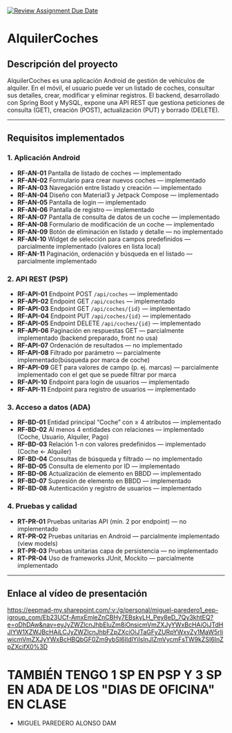 [![Review Assignment Due Date](https://classroom.github.com/assets/deadline-readme-button-22041afd0340ce965d47ae6ef1cefeee28c7c493a6346c4f15d667ab976d596c.svg)](https://classroom.github.com/a/O1oNnYGo)

# AlquilerCoches

## Descripción del proyecto  
AlquilerCoches es una aplicación Android de gestión de vehículos de alquiler. En el móvil, el usuario puede ver un listado de coches, consultar sus detalles, crear, modificar y eliminar registros. El backend, desarrollado con Spring Boot y MySQL, expone una API REST que gestiona peticiones de consulta (GET), creación (POST), actualización (PUT) y borrado (DELETE).

---

## Requisitos implementados  

### 1. Aplicación Android  
- **RF-AN-01** Pantalla de listado de coches — implementado  
- **RF-AN-02** Formulario para crear nuevos coches — implementado  
- **RF-AN-03** Navegación entre listado y creación — implementado  
- **RF-AN-04** Diseño con Material3 y Jetpack Compose — implementado  
- **RF-AN-05** Pantalla de login — implementado  
- **RF-AN-06** Pantalla de registro — implementado  
- **RF-AN-07** Pantalla de consulta de datos de un coche — implementado  
- **RF-AN-08** Formulario de modificación de un coche — implementado  
- **RF-AN-09** Botón de eliminación en listado y detalle — no implementado  
- **RF-AN-10** Widget de selección para campos predefinidos — parcialmente implementado (valores en lista local)  
- **RF-AN-11** Paginación, ordenación y búsqueda en el listado — parcialmente implementado

### 2. API REST (PSP)  
- **RF-API-01** Endpoint POST `/api/coches` — implementado  
- **RF-API-02** Endpoint GET `/api/coches` — implementado  
- **RF-API-03** Endpoint GET `/api/coches/{id}` — implementado  
- **RF-API-04** Endpoint PUT `/api/coches/{id}` — implementado  
- **RF-API-05** Endpoint DELETE `/api/coches/{id}` — implementado  
- **RF-API-06** Paginación en respuestas GET — parcialmente implementado (backend preparado, front no usa)  
- **RF-API-07** Ordenación de resultados — no implementado  
- **RF-API-08** Filtrado por parámetro — parcialmente implementado(búsqueda por marca de coche)  
- **RF-API-09** GET para valores de campo (p. ej. marcas) — parcialmente implementado con el get que se puede filtrar por marca  
- **RF-API-10** Endpoint para login de usuarios — implementado  
- **RF-API-11** Endpoint para registro de usuarios — implementado  

### 3. Acceso a datos (ADA)  
- **RF-BD-01** Entidad principal “Coche” con ≥ 4 atributos — implementado  
- **RF-BD-02** Al menos 4 entidades con relaciones — implementado (Coche, Usuario, Alquiler, Pago)  
- **RF-BD-03** Relación 1-n con valores predefinidos — implementado (Coche ← Alquiler)  
- **RF-BD-04** Consultas de búsqueda y filtrado — no implementado  
- **RF-BD-05** Consulta de elemento por ID — implementado  
- **RF-BD-06** Actualización de elemento en BBDD — implementado  
- **RF-BD-07** Supresión de elemento en BBDD — implementado 
- **RF-BD-08** Autenticación y registro de usuarios — implementado  

### 4. Pruebas y calidad  
- **RT-PR-01** Pruebas unitarias API (mín. 2 por endpoint) — no implementado 
- **RT-PR-02** Pruebas unitarias en Android — parcialmente implementado (view models)  
- **RT-PR-03** Pruebas unitarias capa de persistencia — no implementado  
- **RT-PR-04** Uso de frameworks JUnit, Mockito — parcialmente implementado  

---

## Enlace al vídeo de presentación  
https://eepmad-my.sharepoint.com/:v:/g/personal/miguel-paredero1_eep-igroup_com/Eb23UCf-AmxEmleZnCBHy7EBskyLH_Pey8eD_7Qy3khtEQ?e=oDhDAw&nav=eyJyZWZlcnJhbEluZm8iOnsicmVmZXJyYWxBcHAiOiJTdHJlYW1XZWJBcHAiLCJyZWZlcnJhbFZpZXciOiJTaGFyZURpYWxvZy1MaW5rIiwicmVmZXJyYWxBcHBQbGF0Zm9ybSI6IldlYiIsInJlZmVycmFsTW9kZSI6InZpZXcifX0%3D

# TAMBIÉN TENGO 1 SP EN PSP Y 3 SP EN ADA DE LOS "DIAS DE OFICINA" EN CLASE

- MIGUEL PAREDERO ALONSO
DAM
